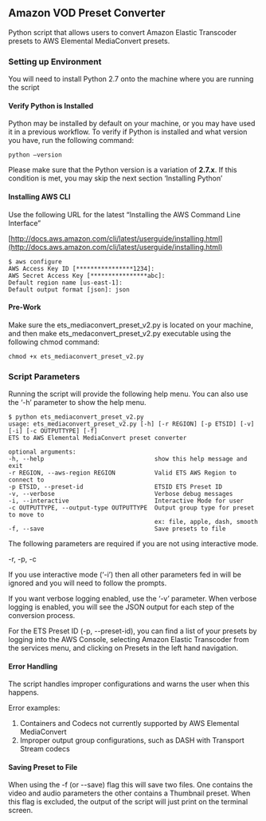 ﻿
## Amazon VOD Preset Converter

Python script that allows users to convert Amazon Elastic Transcoder presets to AWS Elemental MediaConvert presets.

###  Setting up Environment 
You will need to install Python 2.7 onto the machine where you are running the script

#### Verify Python is Installed

Python may be installed by default on your machine, or you may have used it in a previous workflow.
To verify if Python is installed and what version you have, run the following command:
```
python –version
```
Please make sure that the Python version is a variation of **2.7.x**. If this condition is met, you may skip the next section ‘Installing Python’

#### Installing AWS CLI

Use the following URL for the latest “Installing the AWS Command Line Interface”

[http://docs.aws.amazon.com/cli/latest/userguide/installing.html](http://docs.aws.amazon.com/cli/latest/userguide/installing.html)

```
$ aws configure
AWS Access Key ID [****************1234]:
AWS Secret Access Key [****************abc]:
Default region name [us-east-1]:
Default output format [json]: json
```

#### Pre-Work

Make sure the ets_mediaconvert_preset_v2.py is located on your machine, and then make ets_medaconvert_preset_v2.py executable using the following chmod command:
```
chmod +x ets_mediaconvert_preset_v2.py
```

###  Script Parameters
Running the script will provide the following help menu. You can also use the ‘-h’ parameter to show the help menu.

```
$ python ets_mediaconvert_preset_v2.py
usage: ets_mediaconvert_preset_v2.py [-h] [-r REGION] [-p ETSID] [-v] [-i] [-c OUTPUTTYPE] [-f]
ETS to AWS Elemental MediaConvert preset converter

optional arguments:
-h, --help                               show this help message and exit
-r REGION, --aws-region REGION           Valid ETS AWS Region to connect to
-p ETSID, --preset-id                    ETSID ETS Preset ID
-v, --verbose                            Verbose debug messages
-i, --interactive                        Interactive Mode for user
-c OUTPUTTYPE, --output-type OUTPUTTYPE  Output group type for preset to move to 
                                         ex: file, apple, dash, smooth
-f, --save                               Save presets to file
```


The following parameters are required if you are not using interactive mode.

-r, -p, -c

If you use interactive mode (‘-i’) then all other parameters fed in will be ignored and you will need to follow the prompts.

If you want verbose logging enabled, use the ‘-v’ parameter. When verbose logging is enabled, you will see the JSON output for each step of the conversion process.

For the ETS Preset ID (-p, --preset-id), you can find a list of your presets by logging into the AWS Console, selecting Amazon Elastic Transcoder from the services menu, and clicking on Presets in the left hand navigation.

####  Error Handling

The script handles improper configurations and warns the user when this happens.

Error examples:

1. Containers and Codecs not currently supported by AWS Elemental MediaConvert
2. Improper output group configurations, such as DASH with Transport Stream codecs

#### Saving Preset to File

When using the -f (or --save) flag this will save two files. One contains the video and audio parameters the other contains a Thumbnail preset. When this flag is excluded, the output of the script will just print on the terminal screen.


